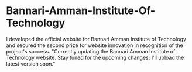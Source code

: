 # Bannari-Amman-Institute-Of-Technology

I developed the official website for Bannari Amman Institute of Technology and secured the second prize for website innovation in recognition of the project's success.
"Currently updating the Bannari Amman Institute of Technology website. Stay tuned for the upcoming changes; I'll upload the latest version soon."

 
 
